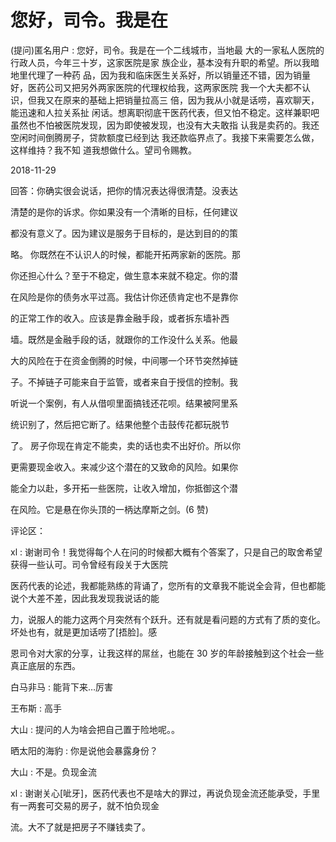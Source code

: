 # 您好，司令。我是在

(提问)匿名用户 : 您好，司令。我是在一个二线城市，当地最 大的一家私人医院的行政人员，今年三十岁，这家医院是家 族企业，基本没有升职的希望。所以我暗地里代理了一种药 品，因为我和临床医生关系好，所以销量还不错，因为销量 好，医药公司又把另外两家医院的代理权给我，这两家医院 我一个大夫都不认识，但我又在原来的基础上把销量拉高三 倍，因为我从小就是话唠，喜欢聊天，能迅速和人拉关系扯 闲话。想离职彻底干医药代表，但又怕不稳定。这样兼职吧 虽然也不怕被医院发现，因为即使被发现，也没有大夫敢指 认我是卖药的。我还空闲时间倒腾房子，贷款额度已经到达 我还款临界点了。我接下来需要怎么做，这样维持？我不知 道我想做什么。望司令赐教。

2018-11-29

回答：你确实很会说话，把你的情况表达得很清楚。没表达

清楚的是你的诉求。你如果没有一个清晰的目标，任何建议

都没有意义了。因为建议是服务于目标的，是达到目的的策

略。 你既然在不认识人的时候，都能开拓两家新的医院。那

你还担心什么？至于不稳定，做生意本来就不稳定。你的潜

在风险是你的债务水平过高。我估计你还债肯定也不是靠你

的正常工作的收入。应该是靠金融手段，或者拆东墙补西

墙。既然是金融手段的话，就跟你的工作没什么关系。他最

大的风险在于在资金倒腾的时候，中间哪一个环节突然掉链

子。不掉链子可能来自于监管，或者来自于授信的控制。我

听说一个案例，有人从借呗里面搞钱还花呗。结果被阿里系

统识别了，然后把它断了。结果他整个击鼓传花都玩脱节

了。 房子你现在肯定不能卖，卖的话也卖不出好价。所以你

更需要现金收入。来减少这个潜在的又致命的风险。如果你

能全力以赴，多开拓一些医院，让收入增加，你抵御这个潜

在风险。它是悬在你头顶的一柄达摩斯之剑。(6 赞)

评论区：

xl : 谢谢司令！我觉得每个人在问的时候都大概有个答案了，只是自己的取舍希望获得一些认可。司令曾经有段关于大医院

医药代表的论述，我都能熟练的背诵了，您所有的文章我不能说全会背，但也都能说个大差不差，因此我发现我说话的能

力，说服人的能力这两个月突然有个跃升。还有就是看问题的方式有了质的变化。坏处也有，就是更加话唠了[捂脸]。感

恩司令对大家的分享，让我这样的屌丝，也能在 30 岁的年龄接触到这个社会一些真正底层的东西。

白马非马 : 能背下来…厉害

王布斯 : 高手

大山 : 提问的人为啥会把自己置于险地呢。。

晒太阳的海豹 : 你是说他会暴露身份？

大山 : 不是。负现金流

xl : 谢谢关心[呲牙]，医药代表也不是啥大的罪过，再说负现金流还能承受，手里有一两套可交易的房子，就不怕负现金

流。大不了就是把房子不赚钱卖了。